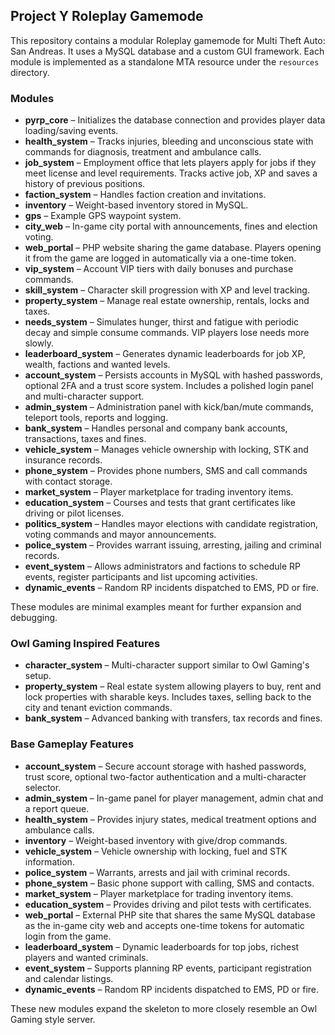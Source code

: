 
## Project Y Roleplay Gamemode

This repository contains a modular Roleplay gamemode for Multi Theft Auto: San Andreas. It uses a MySQL database and a custom GUI framework. Each module is implemented as a standalone MTA resource under the `resources` directory.

### Modules
- **pyrp_core** – Initializes the database connection and provides player data loading/saving events.
 - **health_system** – Tracks injuries, bleeding and unconscious state with commands for diagnosis, treatment and ambulance calls.
- **job_system** – Employment office that lets players apply for jobs if they meet license and level requirements. Tracks active job, XP and saves a history of previous positions.
- **faction_system** – Handles faction creation and invitations.
- **inventory** – Weight-based inventory stored in MySQL.
- **gps** – Example GPS waypoint system.
- **city_web** – In-game city portal with announcements, fines and election voting.
- **web_portal** – PHP website sharing the game database. Players opening it from the game are logged in automatically via a one-time token.
- **vip_system** – Account VIP tiers with daily bonuses and purchase commands.
- **skill_system** – Character skill progression with XP and level tracking.
- **property_system** – Manage real estate ownership, rentals, locks and taxes.
- **needs_system** – Simulates hunger, thirst and fatigue with periodic decay and simple consume commands. VIP players lose needs more slowly.
- **leaderboard_system** – Generates dynamic leaderboards for job XP, wealth, factions and wanted levels.
- **account_system** – Persists accounts in MySQL with hashed passwords, optional 2FA and a trust score system. Includes a polished login panel and multi-character support.
- **admin_system** – Administration panel with kick/ban/mute commands, teleport tools, reports and logging.
- **bank_system** – Handles personal and company bank accounts, transactions, taxes and fines.
- **vehicle_system** – Manages vehicle ownership with locking, STK and insurance records.
- **phone_system** – Provides phone numbers, SMS and call commands with contact storage.
- **market_system** – Player marketplace for trading inventory items.
- **education_system** – Courses and tests that grant certificates like driving or pilot licenses.
- **politics_system** – Handles mayor elections with candidate registration, voting commands and mayor announcements.
- **police_system** – Provides warrant issuing, arresting, jailing and criminal records.
- **event_system** – Allows administrators and factions to schedule RP events, register participants and list upcoming activities.
- **dynamic_events** – Random RP incidents dispatched to EMS, PD or fire.

These modules are minimal examples meant for further expansion and debugging.

### Owl Gaming Inspired Features
- **character_system** – Multi-character support similar to Owl Gaming's setup.
- **property_system** – Real estate system allowing players to buy, rent and lock properties with sharable keys. Includes taxes, selling back to the city and tenant eviction commands.
- **bank_system** – Advanced banking with transfers, tax records and fines.

### Base Gameplay Features
- **account_system** – Secure account storage with hashed passwords, trust score, optional two-factor authentication and a multi-character selector.
- **admin_system** – In-game panel for player management, admin chat and a report queue.
- **health_system** – Provides injury states, medical treatment options and ambulance calls.
- **inventory** – Weight-based inventory with give/drop commands.
- **vehicle_system** – Vehicle ownership with locking, fuel and STK information.
- **police_system** – Warrants, arrests and jail with criminal records.
- **phone_system** – Basic phone support with calling, SMS and contacts.
- **market_system** – Player marketplace for trading inventory items.
- **education_system** – Provides driving and pilot tests with certificates.
- **web_portal** – External PHP site that shares the same MySQL database as the in-game city web and accepts one-time tokens for automatic login from the game.
- **leaderboard_system** – Dynamic leaderboards for top jobs, richest players and wanted criminals.
- **event_system** – Supports planning RP events, participant registration and calendar listings.
- **dynamic_events** – Random RP incidents dispatched to EMS, PD or fire.

These new modules expand the skeleton to more closely resemble an Owl Gaming style server.

